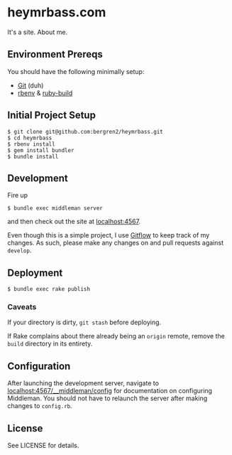 # heymrbass.com

It's a site. About me.

## Environment Prereqs

You should have the following minimally setup:

- [Git](https://help.github.com/articles/set-up-git) (duh)
- [rbenv](https://github.com/sstephenson/rbenv)
& [ruby-build](https://github.com/sstephenson/ruby-build)

## Initial Project Setup

    $ git clone git@github.com:bergren2/heymrbass.git
    $ cd heymrbass
    $ rbenv install
    $ gem install bundler
    $ bundle install

## Development

Fire up

    $ bundle exec middleman server

and then check out the site at [localhost:4567](http://localhost:4567).

Even though this is a simple project, I use [Gitflow](https://www.atlassian.com/git/tutorials/comparing-workflows/gitflow-workflow)
to keep track of my changes. As such, please make any changes on and pull
requests against `develop`.

## Deployment

    $ bundle exec rake publish

### Caveats

If your directory is dirty, `git stash` before deploying.

If Rake complains about there already being an `origin` remote, remove the `build`
directory in its entirety.

## Configuration

After launching the development server, navigate to
[localhost:4567/__middleman/config](http://localhost:4567/__middleman/config)
for documentation on configuring Middleman. You should not have to relaunch the
server after making changes to `config.rb`.

## License

See LICENSE for details.
